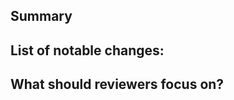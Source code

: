 ## Summary

<!--
A few sentences describing the changes being proposed in this pull request.
-->

## List of notable changes:

<!--
E.g.
- **added** # for # component because #
- **updated** documentation for # component because #
-->

## What should reviewers focus on?
